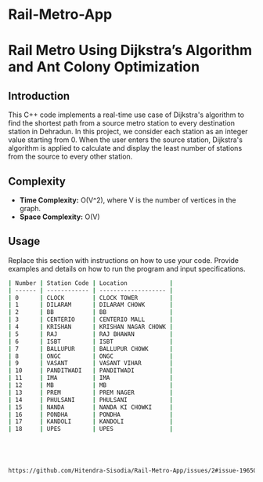 # Rail-Metro-App

# Rail Metro Using Dijkstra’s Algorithm and Ant Colony Optimization

## Introduction

This C++ code implements a real-time use case of Dijkstra's algorithm to find the shortest path from a source metro station to every destination station in Dehradun. In this project, we consider each station as an integer value starting from 0. When the user enters the source station, Dijkstra's algorithm is applied to calculate and display the least number of stations from the source to every other station.

## Complexity

- **Time Complexity:** O(V^2), where V is the number of vertices in the graph.
- **Space Complexity:** O(V)

## Usage

Replace this section with instructions on how to use your code. Provide examples and details on how to run the program and input specifications.

```bash
| Number | Station Code | Location            |
| ------ | ------------ | ------------------- |
| 0      | CLOCK        | CLOCK TOWER         |
| 1      | DILARAM      | DILARAM CHOWK       |
| 2      | BB           | BB                  |
| 3      | CENTERIO     | CENTERIO MALL       |
| 4      | KRISHAN      | KRISHAN NAGAR CHOWK |
| 5      | RAJ          | RAJ BHAWAN          |
| 6      | ISBT         | ISBT                |
| 7      | BALLUPUR     | BALLUPUR CHOWK      |
| 8      | ONGC         | ONGC                |
| 9      | VASANT       | VASANT VIHAR        |
| 10     | PANDITWADI   | PANDITWADI          |
| 11     | IMA          | IMA                 |
| 12     | MB           | MB                  |
| 13     | PREM         | PREM NAGER          |
| 14     | PHULSANI     | PHULSANI            |
| 15     | NANDA        | NANDA KI CHOWKI     |
| 16     | PONDHA       | PONDHA              |
| 17     | KANDOLI      | KANDOLI             |
| 18     | UPES         | UPES                |





https://github.com/Hitendra-Sisodia/Rail-Metro-App/issues/2#issue-1965010811

